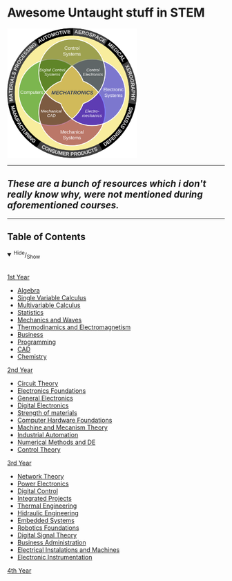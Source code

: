# Awesome Untaught stuff in STEM
<img src="img\1024px-Mecha_workaround.svg.png" width="300" height="300">

<script src="https://unpkg.com/@lottiefiles/lottie-player@latest/dist/lottie-player.js"></script>
<lottie-player src="https://assets2.lottiefiles.com/packages/lf20_DVSwGQ.json"  background="transparent"  speed="1"  style="width: 300px; height: 300px;"  loop controls autoplay></lottie-player>

-------------------
_These are a bunch of resources which i don't really know why, were not mentioned during aforementioned courses._
-----------
----------------------
<a name="toc"></a>Table of Contents
-----------------
<details open><summary><sup>Hide</sup>/<sub>Show</sub></summary><br/>

[1st Year](#general)

  * [Algebra](#MechEng-Map)
  * [Single Variable Calculus](#database)
  * [Multivariable Calculus](#calculator)
  * [Statistics](#tool)
  * [Mechanics and Waves](#useful)
  * [Thermodinamics and Electromagnetism](#patents)
  * [Business](#blog)
  * [Programming](#blog)
  * [CAD](#blog)
  * [Chemistry](#blog)

[2nd Year](#general)

  * [Circuit Theory](#MechEng-Map)
  * [Electronics Foundations](#database)
  * [General Electronics](#calculator)
  * [Digital Electronics](#tool)
  * [Strength of materials](#useful)
  * [Computer Hardware Foundations](#patents)
  * [Machine and Mecanism Theory](#blog)
  * [Industrial Automation](#blog)
  * [Numerical Methods and DE](#blog)
  * [Control Theory](#blog)

[3rd Year](#general)

  * [Network Theory](#MechEng-Map)
  * [Power Electronics](#database)
  * [Digital Control](#calculator)
  * [Integrated Projects](#tool)
  * [Thermal Engineering](#useful)
  * [Hidraulic Engineering](#patents)
  * [Embedded Systems](#blog)
  * [Robotics Foundations](#blog)
  * [Digital Signal Theory](#blog)
  * [Business Administration](#blog)
  * [Electrical Instalations and Machines](#blog)
  * [Electronic Instrumentation](#blog)
  
[4th Year](#general)
